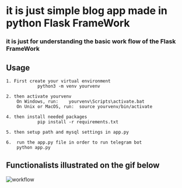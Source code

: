 # it is just simple blog app made in python Flask FrameWork

### it is just for understanding the basic work flow of the Flask FrameWork

## Usage
````
1. First create your virtual environment
			python3 -m venv yourvenv

2. then activate yourvenv
	On Windows, run:  	yourvenv\Scripts\activate.bat
	On Unix or MacOS, run: 	source yourvenv/bin/activate

4. then install needed packages
			pip install -r requirements.txt

5. then setup path and mysql settings in app.py 

6.  run the app.py file in order to run telegram bot
	python app.py
````


## Functionalists illustrated on the gif below 
![workflow](https://user-images.githubusercontent.com/40819423/84289515-00623b00-ab5c-11ea-860c-4f051f2d959e.gif)